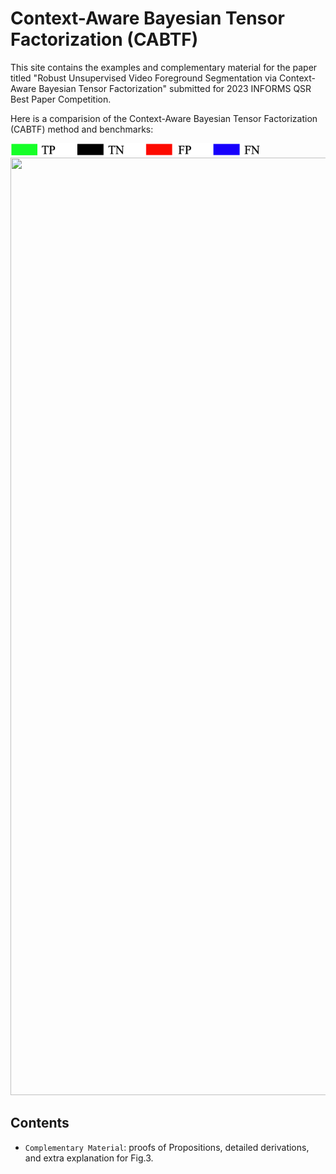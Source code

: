 # Context-Aware Bayesian Tensor Factorization (CABTF)
This site contains the examples and complementary material for the paper titled "Robust Unsupervised Video Foreground Segmentation via Context-Aware Bayesian Tensor Factorization" submitted for 2023 INFORMS QSR Best Paper Competition.

Here is a comparision of the Context-Aware Bayesian Tensor Factorization (CABTF) method and benchmarks:

<img src='color map.png' width="400" height="20" >
<img src='comparison.gif' width="600" height="1500" />

## Contents

 - `Complementary Material`: proofs of Propositions, detailed derivations, and extra explanation for Fig.3.

